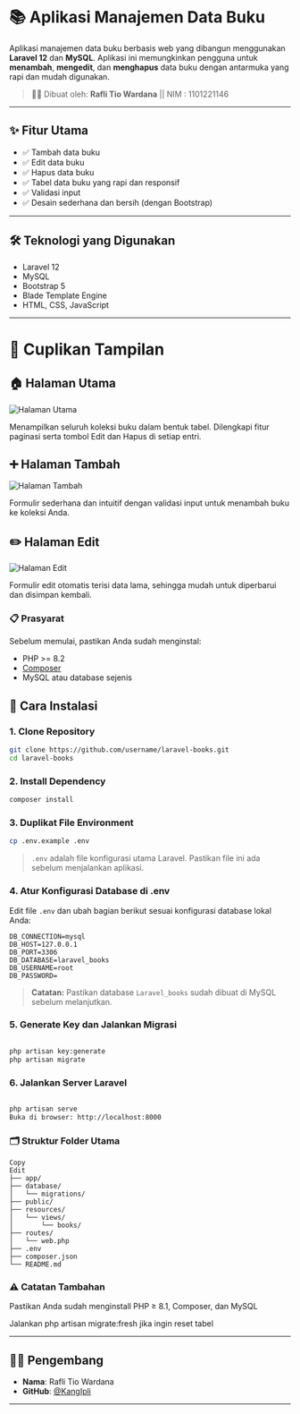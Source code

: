 # 📚 Aplikasi Manajemen Data Buku

Aplikasi manajemen data buku berbasis web yang dibangun menggunakan **Laravel 12** dan **MySQL**. Aplikasi ini memungkinkan pengguna untuk **menambah**, **mengedit**, dan **menghapus** data buku dengan antarmuka yang rapi dan mudah digunakan.

> 👨‍💻 Dibuat oleh: **Rafli Tio Wardana** ||
> NIM : 1101221146

---

## ✨ Fitur Utama

- ✅ Tambah data buku  
- ✅ Edit data buku  
- ✅ Hapus data buku  
- ✅ Tabel data buku yang rapi dan responsif  
- ✅ Validasi input  
- ✅ Desain sederhana dan bersih (dengan Bootstrap)

---

## 🛠️ Teknologi yang Digunakan

- Laravel 12
- MySQL
- Bootstrap 5
- Blade Template Engine
- HTML, CSS, JavaScript

---

# 📸 Cuplikan Tampilan

## 🏠 Halaman Utama
![Halaman Utama](https://github.com/user-attachments/assets/9e1b53cb-ed47-4ef5-a30c-ae4e3234bee1)

Menampilkan seluruh koleksi buku dalam bentuk tabel. Dilengkapi fitur paginasi serta tombol Edit dan Hapus di setiap entri.

## ➕ Halaman Tambah
![Halaman Tambah](https://github.com/user-attachments/assets/204cad9a-8e29-480e-861a-2db52198f439)

Formulir sederhana dan intuitif dengan validasi input untuk menambah buku ke koleksi Anda.

## ✏️ Halaman Edit
![Halaman Edit](https://github.com/user-attachments/assets/bd691c4a-585b-456c-b7cf-4058922b00b1)

Formulir edit otomatis terisi data lama, sehingga mudah untuk diperbarui dan disimpan kembali.

### 📋 Prasyarat

Sebelum memulai, pastikan Anda sudah menginstal:

-   PHP >= 8.2
-   [Composer](https://getcomposer.org/)
-   MySQL atau database sejenis

## 🚀 Cara Instalasi

### 1. Clone Repository
```bash
git clone https://github.com/username/laravel-books.git
cd laravel-books

```


### 2. Install Dependency
```bash
composer install
```
### 3. Duplikat File Environment
```bash
cp .env.example .env
```
> `.env` adalah file konfigurasi utama Laravel. Pastikan file ini ada sebelum menjalankan aplikasi.

### 4. Atur Konfigurasi Database di .env

Edit file `.env` dan ubah bagian berikut sesuai konfigurasi database lokal Anda:

```dotenv
DB_CONNECTION=mysql
DB_HOST=127.0.0.1
DB_PORT=3306
DB_DATABASE=laravel_books
DB_USERNAME=root
DB_PASSWORD=
```
> **Catatan:** Pastikan database `Laravel_books` sudah dibuat di MySQL sebelum melanjutkan.

### 5. Generate Key dan Jalankan Migrasi
```bash

php artisan key:generate
php artisan migrate
```
### 6. Jalankan Server Laravel
```bash

php artisan serve
Buka di browser: http://localhost:8000
```

### 🗂️ Struktur Folder Utama
```pgsql
Copy
Edit
├── app/
├── database/
│   └── migrations/
├── public/
├── resources/
│   └── views/
│       └── books/
├── routes/
│   └── web.php
├── .env
├── composer.json
└── README.md
```

### ⚠️ Catatan Tambahan
Pastikan Anda sudah menginstall PHP ≥ 8.1, Composer, dan MySQL

Jalankan php artisan migrate:fresh jika ingin reset tabel

---

## 👨‍💻 Pengembang

-   **Nama**: Rafli Tio Wardana
-   **GitHub**: [@KangIpli](https://https://github.com/KangIpli)

---

